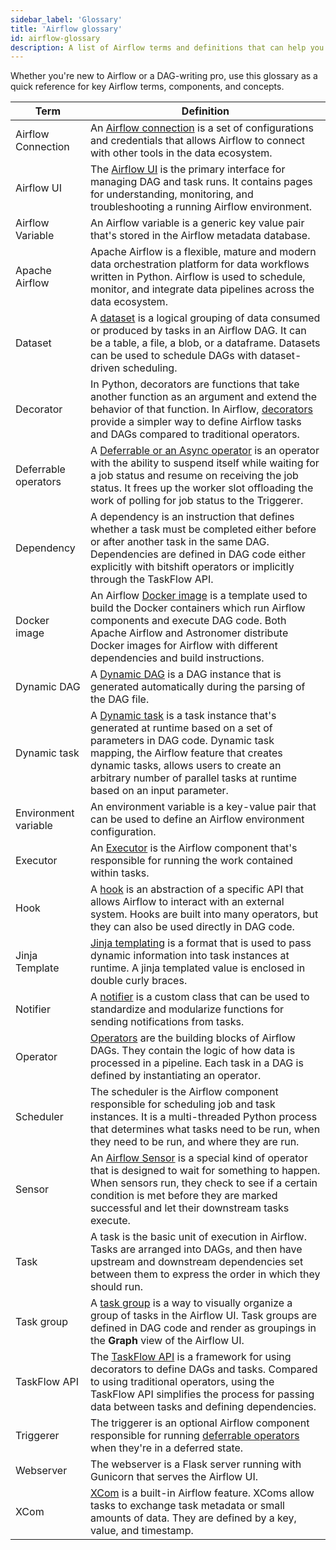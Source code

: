 ```yaml
---
sidebar_label: 'Glossary'
title: 'Airflow glossary'
id: airflow-glossary
description: A list of Airflow terms and definitions that can help you learn or brush up on key Airflow concepts.
---
```

Whether you're new to Airflow or a DAG-writing pro, use this glossary as a quick reference for key Airflow terms, components, and concepts.

| Term | Definition |
|------|-------------|
| Airflow Connection| An [Airflow connection](connections.md) is a set of configurations and credentials that allows Airflow to connect with other tools in the data ecosystem. |
| Airflow UI| The [Airflow UI](airflow-ui.md) is the primary interface for managing DAG and task runs. It contains pages for understanding, monitoring, and troubleshooting a running Airflow environment. |
| Airflow Variable| An Airflow variable is a generic key value pair that's stored in the Airflow metadata database. |
| Apache Airflow | Apache Airflow is a flexible, mature and modern data orchestration platform for data workflows written in Python. Airflow is used to schedule, monitor, and integrate data pipelines across the data ecosystem. |
| Dataset| A [dataset](airflow-datasets.md) is a logical grouping of data consumed or produced by tasks in an Airflow DAG. It can be a table, a file, a blob, or a dataframe. Datasets can be used to schedule DAGs with dataset-driven scheduling. |
| Decorator| In Python, decorators are functions that take another function as an argument and extend the behavior of that function. In Airflow, [decorators](airflow-decorators.md) provide a simpler way to define Airflow tasks and DAGs compared to traditional operators. |
| Deferrable operators | A [Deferrable or an Async operator](deferrable-operators.md) is an operator with the ability to suspend itself while waiting for a job status and resume on receiving the job status. It frees up the worker slot offloading the work of polling for job status to the Triggerer. |
| Dependency| A dependency is an instruction that defines whether a task must be completed either before or after another task in the same DAG. Dependencies are defined in DAG code either explicitly with bitshift operators or implicitly through the TaskFlow API. |
| Docker image| An Airflow [Docker image](https://www.techtarget.com/searchitoperations/definition/Docker-image) is a template used to build the Docker containers which run Airflow components and execute DAG code. Both Apache Airflow and Astronomer distribute Docker images for Airflow with different dependencies and build instructions. |
| Dynamic DAG | A [Dynamic DAG](dynamically-generating-dags.md) is a DAG instance that is generated automatically during the parsing of the DAG file. |
| Dynamic task | A [Dynamic task](dynamic-tasks#dynamic-task-concepts) is a task instance that's generated at runtime based on a set of parameters in DAG code. Dynamic task mapping, the Airflow feature that creates dynamic tasks, allows users to create an arbitrary number of parallel tasks at runtime based on an input parameter. |
| Environment variable| An environment variable is a key-value pair that can be used to define an Airflow environment configuration. |
| Executor| An [Executor](airflow-executors-explained) is the Airflow component that's responsible for running the work contained within tasks. |
| Hook| A [hook](what-is-a-hook) is an abstraction of a specific API that allows Airflow to interact with an external system. Hooks are built into many operators, but they can also be used directly in DAG code. |
| Jinja Template| [Jinja templating](https://airflow.apache.org/docs/apache-airflow/stable/core-concepts/operators.html#jinja-templating) is a format that is used to pass dynamic information into task instances at runtime. A jinja templated value is enclosed in double curly braces. |
| Notifier| A [notifier](error-notifications-in-airflow#notifiers) is a custom class that can be used to standardize and modularize functions for sending notifications from tasks. |
| Operator| [Operators](what-is-an-operator) are the building blocks of Airflow DAGs. They contain the logic of how data is processed in a pipeline. Each task in a DAG is defined by instantiating an operator. |
| Scheduler| The scheduler is the Airflow component responsible for scheduling job and task instances. It is a multi-threaded Python process that determines what tasks need to be run, when they need to be run, and where they are run. |
| Sensor| An [Airflow Sensor](what-is-a-sensor) is a special kind of operator that is designed to wait for something to happen. When sensors run, they check to see if a certain condition is met before they are marked successful and let their downstream tasks execute. |
| Task| A task is the basic unit of execution in Airflow. Tasks are arranged into DAGs, and then have upstream and downstream dependencies set between them to express the order in which they should run. |
| Task group| A [task group](task-groups.md) is a way to visually organize a group of tasks in the Airflow UI. Task groups are defined in DAG code and render as groupings in the **Graph** view of the Airflow UI.  |
| TaskFlow API| The [TaskFlow API](dags.md#writing-dags-with-the-taskflow-api) is a framework for using decorators to define DAGs and tasks. Compared to using traditional operators, using the TaskFlow API simplifies the process for passing data between tasks and defining dependencies. |
| Triggerer| The triggerer is an optional Airflow component responsible for running [deferrable operators](deferrable-operators#terms-and-concepts) when they're in a deferred state. |
| Webserver| The webserver is a Flask server running with Gunicorn that serves the Airflow UI. |
| XCom| [XCom](airflow-passing-data-between-tasks#xcom) is a built-in Airflow feature. XComs allow tasks to exchange task metadata or small amounts of data. They are defined by a key, value, and timestamp. |